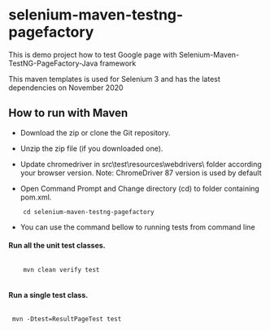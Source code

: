 # selenium-maven-testng-pagefactory
This is demo project how to test  Google page with Selenium-Maven-TestNG-PageFactory-Java framework


This maven templates is used for Selenium 3 and has the latest dependencies on November 2020
 


## How to run with Maven



*	Download the zip or clone the Git repository.

*	Unzip the zip file (if you downloaded one).

* 	Update chromedriver in src\test\resources\webdrivers\ folder according your browser version.
Note: ChromeDriver 87 version is used by default


*	Open Command Prompt and Change directory (cd) to folder containing pom.xml.

```
	cd selenium-maven-testng-pagefactory

```

* 	You can use the command bellow to running tests from command line 

#### Run all the unit test classes.

```

	mvn clean verify test 


```
#### Run a single test class.

```

 mvn -Dtest=ResultPageTest test

```



